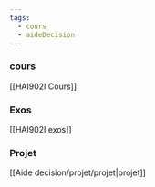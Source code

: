 ```yaml
---
tags:
  - cours
  - aideDecision
---
```


### cours
[[HAI902I Cours]]

### Exos
[[HAI902I exos]]

### Projet
[[Aide decision/projet/projet|projet]]